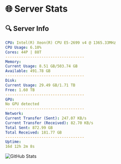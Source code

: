 # 🌐 Server Stats
## 🔍 Server Info
```yaml
CPU: Intel(R) Xeon(R) CPU E5-2699 v4 @ 1365.33MHz
CPU Usage: 6.10%
Cores: 44P | 88T
-----------------------------------
Memory:
Current Usage: 8.51 GB/503.74 GB
Available: 491.78 GB
-----------------------------------
Disk:
Current Usage: 29.49 GB/1.71 TB
Free: 1.60 TB
-----------------------------------
GPU:
No GPU detected
-----------------------------------
Network:
Current Transfer (Sent): 247.07 KB/s
Current Transfer (Received): 82.70 KB/s
Total Sent: 872.99 GB
Total Received: 181.77 GB
-----------------------------------
Uptime:
16d 12h 2m 8s
```
![GitHub Stats](https://img.shields.io/badge/Updated-2025-05-06_05:10:56-blue)